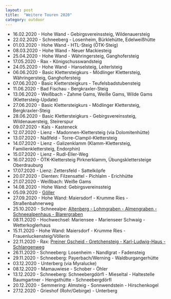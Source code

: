 ```yaml
---
layout: post
title:  "Weitere Touren 2020"
category: outdoor
---
```

* 16.02.2020 - Hohe Wand - Gebirgsvereinssteig, Wildenauersteig
* 22.02.2020 - Schneeberg - Losenheim, Bürklehütte, Edelweißhütte
* 01.03.2020 - Hohe Wand - HTL-Steig (ÖTK-Steig)
* 08.03.2020 - Hohe Wand - Neuer Mackiesteig
* 25.04.2020 - Hohe Wand - Währingersteig, Ganghofersteig
* 17.05.2020 - Rax - Königschusswandsteig
* 24.05.2020 - Hohe Wand - Hanselsteig, Leiterlsteig
* 06.06.2020 - Basic Klettersteigkurs - Mödlinger Klettersteig, Währingersteig, Ganghofersteig
* 07.06.2020 - Basic Klettersteigkurs - Teufelsbadstubensteig
* 11.06.2020 - Bad Fischau - Bergkraxler-Steig
* 13.06.2020 - Weißbach - Zahme Gams, Weiße Gams, Wilde Gams (Klettersteig-Update)
* 27.06.2020 - Basic Klettersteigkurs - Mödlinger Klettersteig, Bergkraxler-Steig
* 28.06.2020 - Basic Klettersteigkurs - Gebirgsvereinssteig, Wildenauersteig, Steirerspur
* 09.07.2020 - Kals - Kasteneck
* 12.07.2020 - Lienz - Madonnen-Klettersteig (via Dolomitenhütte)
* 13.07.2020 - Naßfeld - Torre-Clampil-Klettersteig
* 14.07.2020 - Lienz - Galizenklamm (Klamm-Klettersteig, Familienklettersteig, Endorphin)
* 15.07.2020 - Lienz - Rudl-Eller-Weg
* 16.07.2020 - ÖTK-Klettersteig Pirknerklamm, Übungsklettersteige Oberdrauburg
* 17.07.2020 - Lienz: Zettersfeld - Sattelköpfe
* 20.07.2020 - Dienten: Filzensattel - Pichlalm - Erichhütte
* 21.07.2020 - Weißbach: Weiße Gams
* 14.08.2020 - Hohe Wand: Gebirgsvereinssteig
* 05.09.2020 - [Göller](https://www.alpenvereinaktiv.com/s/wuPNZ)
* 27.09.2020 - Hohe Wand: Maiersdorf - Krumme Ries - Straßenbahnerweg
* 25.10.2020 - Schneealpe: [Altenberg - Lohmgraben - Almengraben - Schneealpenhaus - Blarergraben](https://www.alpenvereinaktiv.com/s/wuRUA)
* 08.11.2020 - Hochwechsel: Mariensee - Marienseer Schwaig - Wetterkoglerhaus
* 15.11.2020 - Hohe Wand: Maiersdorf - Krumme Ries - Frauenluckensteig/Völlerin
* 22.11.2020 - Rax: [Preiner Gscheid - Gretchensteig - Karl-Ludwig-Haus - Schlangenweg](https://www.alpenvereinaktiv.com/s/wtWnV)
* 26.11.2020 - Schneeberg: Losenheim - Nandlgrat - Fadensteig
* 29.11.2020 - Schneeberg: Payerbach/Werning - Waldburgangerhütte
* 03.12.2020 - Unterberg (via Myralucke)
* 08.12.2020 - Mamauwiese - Schober - Öhler
* 13.12.2020 - Schneeberg: Schneebergdörfl - Mieseltal - Haltestelle Baumgartner - Hengsthütte - Schneebergdörfl
* 20.12.2020 - Semmering: Almsteig - Sonnwendstein - Hirschenkogel
* 27.12.2020 - Grieshof (Rohr/Gebirge) - Unterberg
